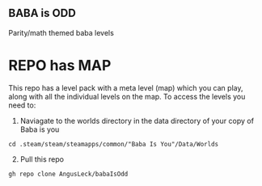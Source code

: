 ## BABA is ODD
Parity/math themed baba levels

# REPO has MAP
This repo has a level pack with a meta level (map) which you can play, along with all the individual levels on the map. To access the levels you need to:

1. Naviagate to the worlds directory in the data directory of your copy of Baba is you 

```cd .steam/steam/steamapps/common/"Baba Is You"/Data/Worlds```

2. Pull this repo 

```gh repo clone AngusLeck/babaIsOdd```

